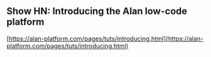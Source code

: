 ## Show HN: Introducing the Alan low-code platform
  
  [https://alan-platform.com/pages/tuts/introducing.html](https://alan-platform.com/pages/tuts/introducing.html)